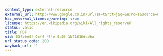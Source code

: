 ```yaml
---
content_type: external-resource
external_url: http://www.google.co.in/url?sa=t&rct=j&q=&esrc=s&source=web&cd=1&ved=0CDEQFjAA&url=http%3A%2F%2Fwww.rmi.org%2Fcms%2FDownload.aspx%3Fid%3D6674%26file%3DT99-07%252C%2BA%2BStrategy%2Bfor%2Bthe%2BHydrogen%2BTransition.pdf%26title%3DStrategy%2Bfor%2Bthe%2BHydrogen%2BTransition&ei=JAftUMrcIcWu0AGX4oDABQ&usg=AFQjCNGLM48oyFnwvEHKgejoQviEzuW-Vw&bvm=bv.1357316858,d.d2k&cad=rja
has_external_license_warning: true
license: https://en.wikipedia.org/wiki/All_rights_reserved
status: valid
title: PDF
uid: 834bbe84-9cf4-4f4e-8a38-1b71616dadba
url_status_code: 200
wayback_url: ''
---
```

